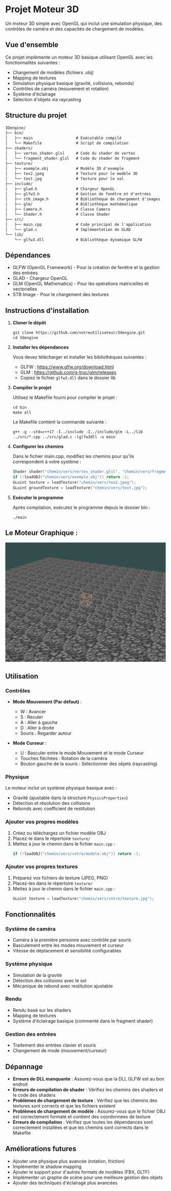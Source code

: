 # Projet Moteur 3D

Un moteur 3D simple avec OpenGL qui inclut une simulation physique, des contrôles de caméra et des capacités de chargement de modèles.

## Vue d'ensemble

Ce projet implémente un moteur 3D basique utilisant OpenGL avec les fonctionnalités suivantes :
- Chargement de modèles (fichiers .obj)
- Mapping de textures
- Simulation physique basique (gravité, collisions, rebonds)
- Contrôles de caméra (mouvement et rotation)
- Système d'éclairage
- Sélection d'objets via raycasting

## Structure du projet

```
3Dengine/
├── bin/
│   ├── main                   # Exécutable compilé
│   └── Makefile               # Script de compilation
├── shaders/
│   ├── vertex_shader.glsl     # Code du shader de vertex
│   └── fragment_shader.glsl   # Code du shader de fragment
├── texture/
│   ├── exemple.obj            # Modèle 3D d'exemple
│   ├── tex2.jpeg              # Texture pour le modèle 3D
│   └── text.jpg               # Texture pour le sol
├── include/
│   ├── glad.h                 # Chargeur OpenGL
│   ├── glfw3.h                # Gestion de fenêtre et d'entrées
│   ├── stb_image.h            # Bibliothèque de chargement d'images
│   ├── glm/                   # Bibliothèque mathématique
│   ├── Camera.h               # Classe Camera
│   └── Shader.h               # Classe Shader
├── src/
│   ├── main.cpp               # Code principal de l'application
│   └── glad.c                 # Implémentation de GLAD
└── lib/
    └── glfw3.dll              # Bibliothèque dynamique GLFW
```

## Dépendances

- GLFW (OpenGL Framework) - Pour la création de fenêtre et la gestion des entrées
- GLAD - Chargeur OpenGL
- GLM (OpenGL Mathematics) - Pour les opérations matricielles et vectorielles
- STB Image - Pour le chargement des textures

## Instructions d'installation

1. **Cloner le dépôt**
   ```
   git clone https://github.com/votreutilisateur/3dengine.git
   cd 3dengine
   ```

2. **Installer les dépendances**
   
   Vous devez télécharger et installer les bibliothèques suivantes :
   - GLFW : https://www.glfw.org/download.html
   - GLM : https://github.com/g-truc/glm/releases
   - Copiez le fichier `glfw3.dll` dans le dossier lib

3. **Compiler le projet**
   
   Utilisez le Makefile fourni pour compiler le projet :
   ```
   cd bin
   make all
   ```
   
   Le Makefile contient la commande suivante :
   ```
   g++ -g --std=c++17 -I../include -I../include/glm -L../lib ../src/*.cpp ../src/glad.c -lglfw3dll -o main
   ```

4. **Configurer les chemins**
   
   Dans le fichier main.cpp, modifiez les chemins pour qu'ils correspondent à votre système :
   ```cpp
   Shader shader("chemin/vers/vertex_shader.glsl", "chemin/vers/fragment_shader.glsl");
   if (!loadOBJ("chemin/vers/exemple.obj")) return -1;
   GLuint texture = loadTexture("chemin/vers/tex2.jpeg");
   GLuint groundTexture = loadTexture("chemin/vers/text.jpg");
   ```

5. **Exécuter le programme**
   
   Après compilation, exécutez le programme depuis le dossier bin :
   ```
   ./main
   ```

## Le Moteur Graphique : 

![Exemple du moteur 3D](screenshots/exemple.jpg)

## Utilisation

### Contrôles

- **Mode Mouvement (Par défaut)** :
  - W : Avancer
  - S : Reculer
  - A : Aller à gauche
  - D : Aller à droite
  - Souris : Regarder autour

- **Mode Curseur** :
  - U : Basculer entre le mode Mouvement et le mode Curseur
  - Touches fléchées : Rotation de la caméra
  - Bouton gauche de la souris : Sélectionner des objets (raycasting)

### Physique

Le moteur inclut un système physique basique avec :
- Gravité (ajustable dans la structure `PhysicsProperties`)
- Détection et résolution des collisions
- Rebonds avec coefficient de restitution

### Ajouter vos propres modèles

1. Créez ou téléchargez un fichier modèle OBJ
2. Placez-le dans le répertoire `texture/`
3. Mettez à jour le chemin dans le fichier `main.cpp` :
   ```cpp
   if (!loadOBJ("chemin/vers/votre/modele.obj")) return -1;
   ```

### Ajouter vos propres textures

1. Préparez vos fichiers de texture (JPEG, PNG)
2. Placez-les dans le répertoire `texture/`
3. Mettez à jour le chemin dans le fichier `main.cpp` :
   ```cpp
   GLuint texture = loadTexture("chemin/vers/votre/texture.jpg");
   ```

## Fonctionnalités

### Système de caméra

- Caméra à la première personne avec contrôle par souris
- Basculement entre les modes mouvement et curseur
- Vitesse de déplacement et sensibilité configurables

### Système physique

- Simulation de la gravité
- Détection des collisions avec le sol
- Mécanique de rebond avec restitution ajustable

### Rendu

- Rendu basé sur les shaders
- Mapping de textures
- Système d'éclairage basique (commenté dans le fragment shader)

### Gestion des entrées

- Traitement des entrées clavier et souris
- Changement de mode (mouvement/curseur)

## Dépannage

- **Erreurs de DLL manquante** : Assurez-vous que la DLL GLFW est au bon endroit
- **Erreurs de compilation de shader** : Vérifiez les chemins des shaders et le code des shaders
- **Problèmes de chargement de texture** : Vérifiez que les chemins des textures sont corrects et que les fichiers existent
- **Problèmes de chargement de modèle** : Assurez-vous que le fichier OBJ est correctement formaté et contient des coordonnées de texture
- **Erreurs de compilation** : Vérifiez que toutes les dépendances sont correctement installées et que les chemins sont corrects dans le Makefile

## Améliorations futures

- Ajouter une physique plus avancée (rotation, friction)
- Implémenter le shadow mapping
- Ajouter le support pour d'autres formats de modèles (FBX, GLTF)
- Implémenter un graphe de scène pour une meilleure gestion des objets
- Ajouter des techniques d'éclairage plus avancées
